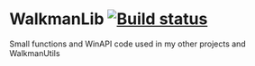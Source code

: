 # WalkmanLib [![Build status](https://ci.appveyor.com/api/projects/status/omjw0a4508ua1wkw/branch/c-sharp)](https://ci.appveyor.com/project/Walkman100/Walkmanlib/branch/c-sharp)
Small functions and WinAPI code used in my other projects and WalkmanUtils

